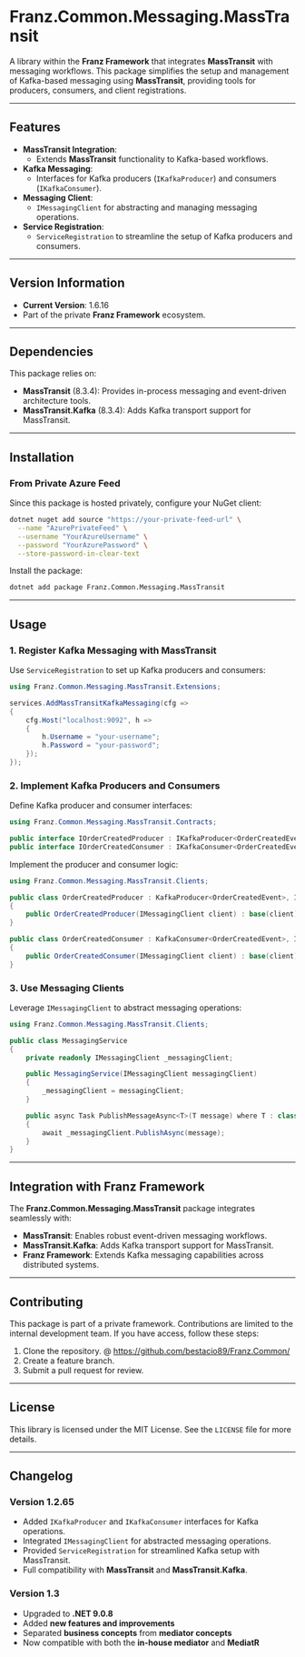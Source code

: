 # **Franz.Common.Messaging.MassTransit**

A library within the **Franz Framework** that integrates **MassTransit** with messaging workflows. This package simplifies the setup and management of Kafka-based messaging using **MassTransit**, providing tools for producers, consumers, and client registrations.

---

## **Features**

- **MassTransit Integration**:
  - Extends **MassTransit** functionality to Kafka-based workflows.
- **Kafka Messaging**:
  - Interfaces for Kafka producers (`IKafkaProducer`) and consumers (`IKafkaConsumer`).
- **Messaging Client**:
  - `IMessagingClient` for abstracting and managing messaging operations.
- **Service Registration**:
  - `ServiceRegistration` to streamline the setup of Kafka producers and consumers.

---

## **Version Information**

- **Current Version**: 1.6.16
- Part of the private **Franz Framework** ecosystem.

---

## **Dependencies**

This package relies on:
- **MassTransit** (8.3.4): Provides in-process messaging and event-driven architecture tools.
- **MassTransit.Kafka** (8.3.4): Adds Kafka transport support for MassTransit.

---

## **Installation**

### **From Private Azure Feed**
Since this package is hosted privately, configure your NuGet client:

```bash
dotnet nuget add source "https://your-private-feed-url" \
  --name "AzurePrivateFeed" \
  --username "YourAzureUsername" \
  --password "YourAzurePassword" \
  --store-password-in-clear-text
```

Install the package:

```bash
dotnet add package Franz.Common.Messaging.MassTransit  
```

---

## **Usage**

### **1. Register Kafka Messaging with MassTransit**

Use `ServiceRegistration` to set up Kafka producers and consumers:

```csharp
using Franz.Common.Messaging.MassTransit.Extensions;

services.AddMassTransitKafkaMessaging(cfg =>
{
    cfg.Host("localhost:9092", h =>
    {
        h.Username = "your-username";
        h.Password = "your-password";
    });
});
```

### **2. Implement Kafka Producers and Consumers**

Define Kafka producer and consumer interfaces:

```csharp
using Franz.Common.Messaging.MassTransit.Contracts;

public interface IOrderCreatedProducer : IKafkaProducer<OrderCreatedEvent> { }
public interface IOrderCreatedConsumer : IKafkaConsumer<OrderCreatedEvent> { }
```

Implement the producer and consumer logic:

```csharp
using Franz.Common.Messaging.MassTransit.Clients;

public class OrderCreatedProducer : KafkaProducer<OrderCreatedEvent>, IOrderCreatedProducer
{
    public OrderCreatedProducer(IMessagingClient client) : base(client) { }
}

public class OrderCreatedConsumer : KafkaConsumer<OrderCreatedEvent>, IOrderCreatedConsumer
{
    public OrderCreatedConsumer(IMessagingClient client) : base(client) { }
}
```

### **3. Use Messaging Clients**

Leverage `IMessagingClient` to abstract messaging operations:

```csharp
using Franz.Common.Messaging.MassTransit.Clients;

public class MessagingService
{
    private readonly IMessagingClient _messagingClient;

    public MessagingService(IMessagingClient messagingClient)
    {
        _messagingClient = messagingClient;
    }

    public async Task PublishMessageAsync<T>(T message) where T : class
    {
        await _messagingClient.PublishAsync(message);
    }
}
```

---

## **Integration with Franz Framework**

The **Franz.Common.Messaging.MassTransit** package integrates seamlessly with:
- **MassTransit**: Enables robust event-driven messaging workflows.
- **MassTransit.Kafka**: Adds Kafka transport support for MassTransit.
- **Franz Framework**: Extends Kafka messaging capabilities across distributed systems.

---

## **Contributing**

This package is part of a private framework. Contributions are limited to the internal development team. If you have access, follow these steps:
1. Clone the repository. @ https://github.com/bestacio89/Franz.Common/
2. Create a feature branch.
3. Submit a pull request for review.

---

## **License**

This library is licensed under the MIT License. See the `LICENSE` file for more details.

---

## **Changelog**

### Version 1.2.65
- Added `IKafkaProducer` and `IKafkaConsumer` interfaces for Kafka operations.
- Integrated `IMessagingClient` for abstracted messaging operations.
- Provided `ServiceRegistration` for streamlined Kafka setup with MassTransit.
- Full compatibility with **MassTransit** and **MassTransit.Kafka**.


### Version 1.3
- Upgraded to **.NET 9.0.8**
- Added **new features and improvements**
- Separated **business concepts** from **mediator concepts**
- Now compatible with both the **in-house mediator** and **MediatR**

